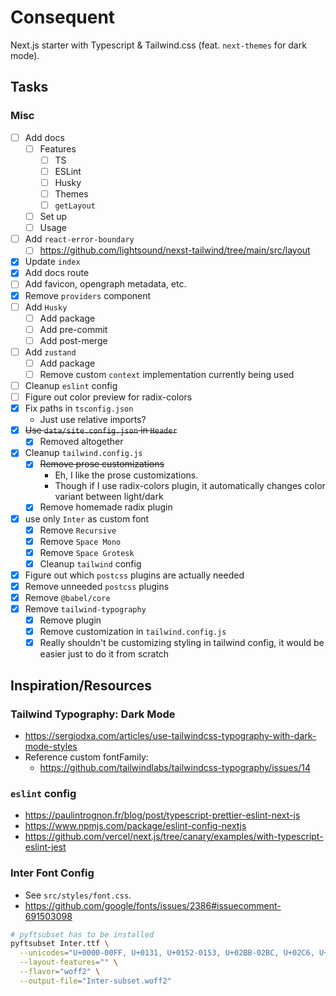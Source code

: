 # Consequent

Next.js starter with Typescript & Tailwind.css (feat. `next-themes` for dark mode).

## Tasks

### Misc

- [ ] Add docs
  - [ ] Features
    - [ ] TS
    - [ ] ESLint
    - [ ] Husky
    - [ ] Themes
    - [ ] `getLayout`
  - [ ] Set up
  - [ ] Usage
- [ ] Add `react-error-boundary`
  - [ ] https://github.com/lightsound/nexst-tailwind/tree/main/src/layout
- [x] Update `index`
- [x] Add docs route
- [ ] Add favicon, opengraph metadata, etc.
- [x] Remove `providers` component
- [ ] Add `Husky`
  - [ ] Add package
  - [ ] Add pre-commit
  - [ ] Add post-merge
- [ ] Add `zustand`
  - [ ] Add package
  - [ ] Remove custom `context` implementation currently being used
- [ ] Cleanup `eslint` config
- [ ] Figure out color preview for radix-colors
- [x] Fix paths in `tsconfig.json`
  - Just use relative imports?
- [x] ~~Use `data/site.config.json` in `Header`~~
  - [x] Removed altogether
- [x] Cleanup `tailwind.config.js`
  - [x] ~~Remove prose customizations~~
    - Eh, I like the prose customizations.
    - Though if I use radix-colors plugin, it automatically changes color variant between light/dark
  - [x] Remove homemade radix plugin
- [x] use only `Inter` as custom font
  - [x] Remove `Recursive`
  - [x] Remove `Space Mono`
  - [x] Remove `Space Grotesk`
  - [x] Cleanup `tailwind` config
- [x] Figure out which `postcss` plugins are actually needed
- [x] Remove unneeded `postcss` plugins
- [x] Remove `@babel/core`
- [x] Remove `tailwind-typography`
  - [x] Remove plugin
  - [x] Remove customization in `tailwind.config.js`
  - [x] Really shouldn't be customizing styling in tailwind config, it would be easier just to do it from scratch

## Inspiration/Resources

### Tailwind Typography: Dark Mode

- https://sergiodxa.com/articles/use-tailwindcss-typography-with-dark-mode-styles
- Reference custom fontFamily:
  - https://github.com/tailwindlabs/tailwindcss-typography/issues/14

### `eslint` config

- https://paulintrognon.fr/blog/post/typescript-prettier-eslint-next-js
- https://www.npmjs.com/package/eslint-config-nextjs
- https://github.com/vercel/next.js/tree/canary/examples/with-typescript-eslint-jest

### Inter Font Config

- See `src/styles/font.css`.
- https://github.com/google/fonts/issues/2386#issuecomment-691503098

```bash
# pyftsubset has to be installed
pyftsubset Inter.ttf \
  --unicodes="U+0000-00FF, U+0131, U+0152-0153, U+02BB-02BC, U+02C6, U+02DA, U+02DC, U+2000-206F, U+2074, U+20AC, U+2122, U+2191, U+2193, U+2212, U+2215, U+FEFF, U+FFFD" \
  --layout-features="" \
  --flavor="woff2" \
  --output-file="Inter-subset.woff2"
```
